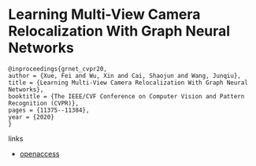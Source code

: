 # Learning Multi-View Camera Relocalization With Graph Neural Networks

```
@inproceedings{grnet_cvpr20,
author = {Xue, Fei and Wu, Xin and Cai, Shaojun and Wang, Junqiu},
title = {Learning Multi-View Camera Relocalization With Graph Neural Networks},
booktitle = {The IEEE/CVF Conference on Computer Vision and Pattern Recognition (CVPR)},
pages = {11375--11384},
year = {2020}
}
```

links
- [openaccess](http://openaccess.thecvf.com/content_CVPR_2020/html/Xue_Learning_Multi-View_Camera_Relocalization_With_Graph_Neural_Networks_CVPR_2020_paper.html)
